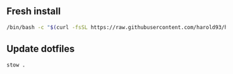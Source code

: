 
## Fresh install
```sh
/bin/bash -c "$(curl -fsSL https://raw.githubusercontent.com/harold93/home-config/refs/heads/macbook/setup.sh)"
```

## Update dotfiles
```sh
stow .
```
